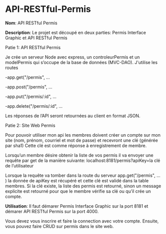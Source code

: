 # API-RESTful-Permis
**Nom**: API RESTful Permis

**Description**: Le projet est découpé en deux parties: Permis Interface Graphic et API RESTful Permis

Patie 1: API RESTful Permis

Je crée un serveur Node avec express, un controleurPermis et un modelPermis
qui s’occupe de la base de données (MVC-DAO). J'utilise les routes

-app.get("/permis", …

-app.post("/permis", …

-app.put("/permis/:id", …

-app.delete("/permis/:id", …

Les réponses de l’API seront retournées au client en format JSON.

Patie 2: Site Web Permis

Pour pouvoir utiliser mon api les membres doivent créer un compte sur mon site (nom,
prénom, courriel et mot de passe) et recevront une clé (générée par sha1)
Cette clé est comme réponse à enregistrement de membre.

Lorsqu’un membre désire obtenir la liste de vos permis il va envoyer une
requête par get de la manière suivante: localhost:8181/permis?apiKey=la clé de l’utilisateur

Lorsque la requête va tomber dans la route du serveur app.get("/permis", … )
la donnée de apiKey est récupéré et cette clé est validé dans la table membres. Si la clé existe, 
la liste des permis est retourné, sinon un message explicite est retourné
pour que le membre vérifie sa clé ou qu’il crée un compte.

**Utilisation**: Il faut démarer Permis Interface Graphic sur la port 8181 et démarer API RESTful Permis sur la port 4000.

Vous devez vous inscrire et faire la connection avec votre compte. Ensuite, vous pouvez faire CRUD sur permis dans le site web.

